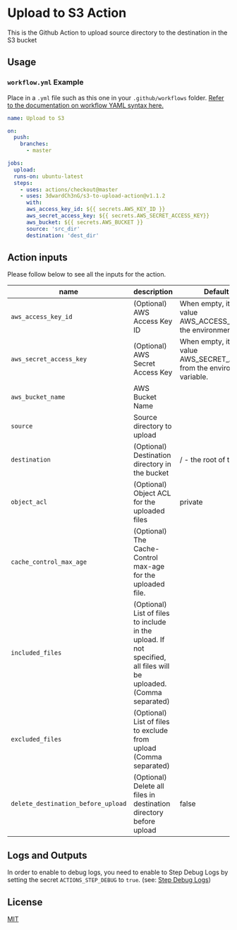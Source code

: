 # Upload to S3 Action
This is the Github Action to upload source directory to the destination in the S3 bucket

## Usage

### `workflow.yml` Example

Place in a `.yml` file such as this one in your `.github/workflows` folder. [Refer to the documentation on workflow YAML syntax here.](https://help.github.com/en/articles/workflow-syntax-for-github-actions)

```yaml
name: Upload to S3

on:
  push:
    branches:
      - master

jobs:
  upload:
  runs-on: ubuntu-latest
  steps:
    - uses: actions/checkout@master
    - uses: 3dwardCh3nG/s3-to-upload-action@v1.1.2
      with:
      aws_access_key_id: ${{ secrets.AWS_KEY_ID }}
      aws_secret_access_key: ${{ secrets.AWS_SECRET_ACCESS_KEY}}
      aws_bucket: ${{ secrets.AWS_BUCKET }}
      source: 'src_dir'
      destination: 'dest_dir'
```

## Action inputs
Please follow below to see all the inputs for the action.

| name                               | description                                                                                                          | Default Value                                                                      |
|------------------------------------|----------------------------------------------------------------------------------------------------------------------|------------------------------------------------------------------------------------|
| `aws_access_key_id`                | (Optional) AWS Access Key ID                                                                                         | When empty, it will use value AWS_ACCESS_KEY_ID from the environment variable.     |
| `aws_secret_access_key`            | (Optional) AWS Secret Access Key                                                                                     | When empty, it will use value AWS_SECRET_ACCESS_KEY from the environment variable. |
| `aws_bucket_name`                  | AWS Bucket Name                                                                                                      |                                                                                    |
| `source`                           | Source directory to upload                                                                                           |                                                                                    |
| `destination`                      | (Optional) Destination directory in the bucket                                                                       | / - the root of the bucket                                                         |
| `object_acl`                       | (Optional) Object ACL for the uploaded files                                                                          | private                                                                            |
| `cache_control_max_age`            | (Optional) The Cache-Control max-age for the uploaded file.                                                           |                                                                                    |
| `included_files`                    | (Optional) List of files to include in the upload. If not specified, all files will be uploaded. (Comma separated)      |                                                                                    |
| `excluded_files`                    | (Optional) List of files to exclude from upload (Comma separated)                                                     |                                                                                    |
| `delete_destination_before_upload` | (Optional) Delete all files in destination directory before upload                                                    | false                                                                              |

## Logs and Outputs
In order to enable to debug logs, you need to enable to Step Debug Logs by setting the secret `ACTIONS_STEP_DEBUG` to `true`. (see: [Step Debug Logs](https://github.com/actions/toolkit/blob/master/docs/action-debugging.md#step-debug-logs))

## License

[MIT](LICENSE)
